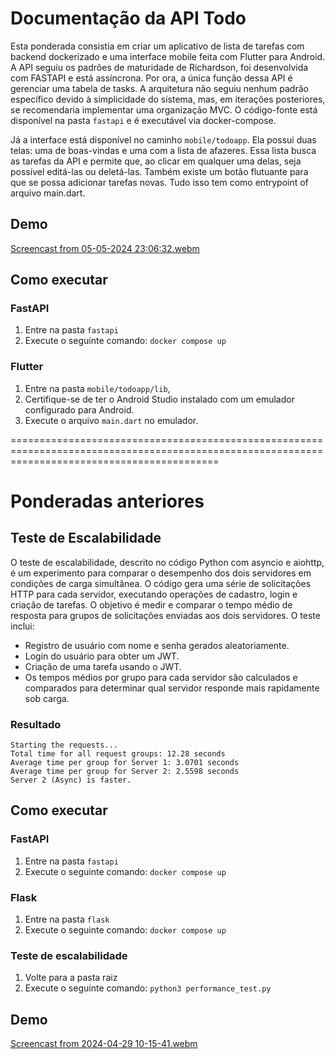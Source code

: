 # Documentação da API Todo

Esta ponderada consistia em criar um aplicativo de lista de tarefas com backend dockerizado e uma interface mobile feita com Flutter para Android. A API seguiu os padrões de maturidade de Richardson, foi desenvolvida com FASTAPI e está assíncrona. Por ora, a única função dessa API é gerenciar uma tabela de tasks. A arquitetura não seguiu nenhum padrão específico devido à simplicidade do sistema, mas, em iterações posteriores, se recomendaria implementar uma organização MVC. O código-fonte está disponível na pasta `fastapi` e é executável via docker-compose. 

Já a interface está disponível no caminho `mobile/todoapp`. Ela possui duas telas: uma de boas-vindas e uma com a lista de afazeres. Essa lista busca as tarefas da API e permite que, ao clicar em qualquer uma delas, seja possível editá-las ou deletá-las. Também existe um botão flutuante para que se possa adicionar tarefas novas. Tudo isso tem como entrypoint of arquivo main.dart.

## Demo

[Screencast from 05-05-2024 23:06:32.webm](https://github.com/elisaflemer/ponderadas-modulo10/assets/99259251/42914c75-58f3-4f58-b6ca-4c1fc8ef1833)

## Como executar

### FastAPI

1. Entre na pasta `fastapi`
2. Execute o seguinte comando: `docker compose up`
   
### Flutter

1. Entre na pasta `mobile/todoapp/lib`,
2. Certifique-se de ter o Android Studio instalado com um emulador configurado para Android.
3. Execute o arquivo `main.dart` no emulador.

================================================================================================================================================
# Ponderadas anteriores 

## Teste de Escalabilidade

O teste de escalabilidade, descrito no código Python com asyncio e aiohttp, é um experimento para comparar o desempenho dos dois servidores em condições de carga simultânea. O código gera uma série de solicitações HTTP para cada servidor, executando operações de cadastro, login e criação de tarefas. O objetivo é medir e comparar o tempo médio de resposta para grupos de solicitações enviadas aos dois servidores. O teste inclui:

- Registro de usuário com nome e senha gerados aleatoriamente.
- Login do usuário para obter um JWT.
- Criação de uma tarefa usando o JWT.
- Os tempos médios por grupo para cada servidor são calculados e comparados para determinar qual servidor responde mais rapidamente sob carga.
  
### Resultado

```
Starting the requests...
Total time for all request groups: 12.28 seconds
Average time per group for Server 1: 3.0701 seconds
Average time per group for Server 2: 2.5598 seconds
Server 2 (Async) is faster.
```

## Como executar

### FastAPI

1. Entre na pasta `fastapi`
2. Execute o seguinte comando: `docker compose up`
   
### Flask

1. Entre na pasta `flask`
2. Execute o seguinte comando: `docker compose up`

### Teste de escalabilidade

1. Volte para a pasta raiz
2. Execute o seguinte comando: `python3 performance_test.py`

## Demo

[Screencast from 2024-04-29 10-15-41.webm](https://github.com/elisaflemer/ponderadas-modulo10/assets/99259251/83d687f1-99a3-4c08-af8f-d6d9269aa328)
